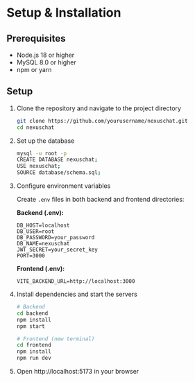 # Setup & Installation

## Prerequisites
- Node.js 18 or higher
- MySQL 8.0 or higher
- npm or yarn

## Setup

1. Clone the repository and navigate to the project directory
   ```bash
   git clone https://github.com/yourusername/nexuschat.git
   cd nexuschat
   ```

2. Set up the database
   ```bash
   mysql -u root -p
   CREATE DATABASE nexuschat;
   USE nexuschat;
   SOURCE database/schema.sql;
   ```

3. Configure environment variables
   
   Create `.env` files in both backend and frontend directories:
   
   **Backend (.env):**
   ```
   DB_HOST=localhost
   DB_USER=root
   DB_PASSWORD=your_password
   DB_NAME=nexuschat
   JWT_SECRET=your_secret_key
   PORT=3000
   ```
   
   **Frontend (.env):**
   ```
   VITE_BACKEND_URL=http://localhost:3000
   ```

4. Install dependencies and start the servers
   ```bash
   # Backend
   cd backend
   npm install
   npm start
   
   # Frontend (new terminal)
   cd frontend
   npm install
   npm run dev
   ```

5. Open http://localhost:5173 in your browser 